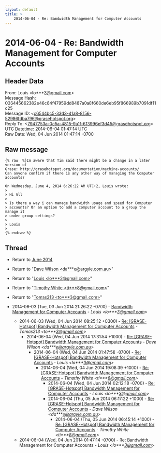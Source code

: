 ```yaml
---
layout: default
title: >
    2014-06-04 - Re: Bandwidth Management for Computer Accounts
---
```


# 2014-06-04 - Re: Bandwidth Management for Computer Accounts

## Header Data

From: Louis \<lo***3@gmail.com\><br>
Message Hash: 036445662382e46c64f47959dd8487a0a8f660de6eb95f866989b7091df11c25<br>
Message ID: \<c6544bc5-33d3-41a8-8156-52986fdba796@grasehotspot.org\><br>
Reply To: \<7947753a-0c5a-4815-9a1f-613996ef3d45@grasehotspot.org\><br>
UTC Datetime: 2014-06-04 01:47:14 UTC<br>
Raw Date: Wed, 04 Jun 2014 01:47:14 -0700<br>

## Raw message

```
{% raw  %}Im aware that Tim said there might be a change in a later version of 
Grase: http://grasehotspot.org/documentation/machine-accounts/
Can anyone confirm if there is any other way of managing the Computer 
accounts?  

On Wednesday, June 4, 2014 6:26:22 AM UTC+2, Louis wrote:
>
> Hi All
>
> Is there a way i can manage bandwidth usage and speed for Computer 
> accounts? Or an option to add a computer account to a group the manage it 
> under group settings?
>
> Louis
>
{% endraw %}
```

## Thread

+ Return to [June 2014](/archive/2014/06)

+ Return to "[Dave Wilson <da***e<span>@</span>argyle.com.au>](/authors/da___e_at_argyle_com_au)"
+ Return to "[Louis <lo***3<span>@</span>gmail.com>](/authors/lo___3_at_gmail_com)"
+ Return to "[Timothy White <ti***8<span>@</span>gmail.com>](/authors/ti___8_at_gmail_com)"
+ Return to "[Tomas213 <to***3<span>@</span>gmail.com>](/authors/to___3_at_gmail_com)"

+ 2014-06-03 (Tue, 03 Jun 2014 21:26:22 -0700) - [Bandwidth Management for Computer Accounts](/archive/2014/06/d721f17caaa319b7250707609f88c8c5eac6a083482e1aba6e1b94c776248f6c) - _Louis \<lo***3@gmail.com\>_
  + 2014-06-03 (Wed, 04 Jun 2014 08:25:12 +0300) - [Re: [GRASE-Hotspot] Bandwidth Management for Computer Accounts](/archive/2014/06/996baa365b68f3fffe47a2976347d6de38f1dbc5bd660bbac0517a609985895c) - _Tomas213 \<to***3@gmail.com\>_
    + 2014-06-04 (Wed, 04 Jun 2014 17:31:54 +1000) - [Re: [GRASE-Hotspot] Bandwidth Management for Computer Accounts](/archive/2014/06/0a2389f28e4eb7443b9eb083ae9c8ac29c286f5a76ac12e2eb11a3f731b3da8a) - _Dave Wilson \<da***e@argyle.com.au\>_
      + 2014-06-04 (Wed, 04 Jun 2014 01:47:58 -0700) - [Re: [GRASE-Hotspot] Bandwidth Management for Computer Accounts](/archive/2014/06/1a89ca52cc9896669ea17481904b5126ec68f80d98fb22afc27c91242f518910) - _Louis \<lo***3@gmail.com\>_
        + 2014-06-04 (Wed, 04 Jun 2014 19:08:39 +1000) - [Re: [GRASE-Hotspot] Bandwidth Management for Computer Accounts](/archive/2014/06/d720efa12b7f1058b16690e85d21147407d11137e6835e5e2926f8e99c291442) - _Timothy White \<ti***8@gmail.com\>_
          + 2014-06-04 (Wed, 04 Jun 2014 02:12:18 -0700) - [Re: [GRASE-Hotspot] Bandwidth Management for Computer Accounts](/archive/2014/06/e7cbf238ea5346b6c984b6ccfe48fcea7a487316576c06f8965993e75085e54d) - _Louis \<lo***3@gmail.com\>_
          + 2014-06-04 (Thu, 05 Jun 2014 06:17:22 +1000) - [Re: [GRASE-Hotspot] Bandwidth Management for Computer Accounts](/archive/2014/06/6a3ec155c92949a5c45edf3b21dc22d70173c45e9cffadcd53635c38a31b70c0) - _Dave Wilson \<da***e@argyle.com.au\>_
            + 2014-06-04 (Thu, 05 Jun 2014 06:45:14 +1000) - [Re: [GRASE-Hotspot] Bandwidth Management for Computer Accounts](/archive/2014/06/472c91b874d7e178a4384d98fd3db1a222df746196049d801a581f55581b8c94) - _Timothy White \<ti***8@gmail.com\>_
  + 2014-06-04 (Wed, 04 Jun 2014 01:47:14 -0700) - Re: Bandwidth Management for Computer Accounts - _Louis \<lo***3@gmail.com\>_

